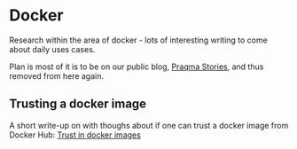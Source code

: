 # Docker

Research within the area of docker - lots of interesting writing to come about daily uses cases.

Plan is most of it is to be on our public blog, [Praqma Stories](http://www.praqma.com/stories), and thus removed from here again.

## Trusting a docker image

A short write-up on with thoughs about if one can trust a docker image from Docker Hub: [Trust in docker images](trust-in-docker-images.md)
